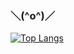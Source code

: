 ### ＼(^o^)／

[![Top Langs](https://github-readme-stats.vercel.app/api/top-langs/?username=akanation4
)](https://github.com/anuraghazra/github-readme-stats)
